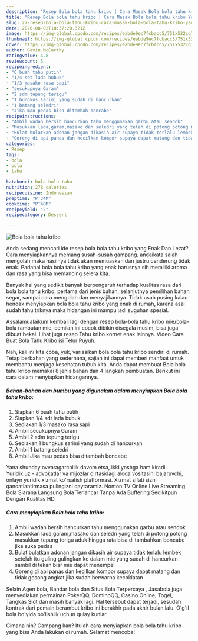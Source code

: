 ```yaml
---
description: "Resep Bola bola tahu kribo | Cara Masak Bola bola tahu kribo Yang Bisa Manjain Lidah"
title: "Resep Bola bola tahu kribo | Cara Masak Bola bola tahu kribo Yang Bisa Manjain Lidah"
slug: 27-resep-bola-bola-tahu-kribo-cara-masak-bola-bola-tahu-kribo-yang-bisa-manjain-lidah
date: 2020-08-02T18:37:20.321Z
image: https://img-global.cpcdn.com/recipes/eabde9ec7fcbacc5/751x532cq70/bola-bola-tahu-kribo-foto-resep-utama.jpg
thumbnail: https://img-global.cpcdn.com/recipes/eabde9ec7fcbacc5/751x532cq70/bola-bola-tahu-kribo-foto-resep-utama.jpg
cover: https://img-global.cpcdn.com/recipes/eabde9ec7fcbacc5/751x532cq70/bola-bola-tahu-kribo-foto-resep-utama.jpg
author: Gavin McCarthy
ratingvalue: 4.8
reviewcount: 5
recipeingredient:
- "6 buah tahu putih"
- "1/4 sdt lada bubuk"
- "1/3 masako rasa sapi"
- "secukupnya Garam"
- "2 sdm tepung terigu"
- "1 bungkus sarimi yang sudah di hancurkan"
- "1 batang seledri"
- "Jika mau pedas bisa ditambah boncabe"
recipeinstructions:
- "Ambil wadah bersih hancurkan tahu menggunakan garbu atau sendok"
- "Masukkan lada,garam,masako dan seledri yang telah di potong potong masukkan tepung terigu aduk hingga rata bisa di tambahkan boncabe jika suka pedas"
- "Bulat bulatkan adonan jangan dikasih air supaya tidak terlalu lembek setelah itu guling gulingkan ke dalam mie yang sudah di hancurkan sambil di tekan biar mie dapat menempel"
- "Goreng di api panas dan kecilkan kompor supaya dapat matang dan tidak gosong angkat jika sudah berwarna kecoklatan"
categories:
- Resep
tags:
- bola
- bola
- tahu

katakunci: bola bola tahu 
nutrition: 278 calories
recipecuisine: Indonesian
preptime: "PT34M"
cooktime: "PT48M"
recipeyield: "2"
recipecategory: Dessert

---
```



![Bola bola tahu kribo](https://img-global.cpcdn.com/recipes/eabde9ec7fcbacc5/751x532cq70/bola-bola-tahu-kribo-foto-resep-utama.jpg)

Anda sedang mencari ide resep bola bola tahu kribo yang Enak Dan Lezat? Cara menyiapkannya memang susah-susah gampang. andaikata salah mengolah maka hasilnya tidak akan memuaskan dan justru cenderung tidak enak. Padahal bola bola tahu kribo yang enak harusnya sih memiliki aroma dan rasa yang bisa memancing selera kita.

Banyak hal yang sedikit banyak berpengaruh terhadap kualitas rasa dari bola bola tahu kribo, pertama dari jenis bahan, selanjutnya pemilihan bahan segar, sampai cara mengolah dan menyajikannya. Tidak usah pusing kalau hendak menyiapkan bola bola tahu kribo yang enak di rumah, karena asal sudah tahu triknya maka hidangan ini mampu jadi suguhan spesial.

Assalamualaikum kembali lagi dengan resep bola-bola tahu kribo mie/bola-bola rambutan mie, cemilan ini cocok dibikin disegala musim, bisa juga dibuat bekal. Lihat juga resep Tahu kribo kornet enak lainnya. Video Cara Buat Bola Tahu Kribo isi Telur Puyuh.


Nah, kali ini kita coba, yuk, variasikan bola bola tahu kribo sendiri di rumah. Tetap berbahan yang sederhana, sajian ini dapat memberi manfaat untuk membantu menjaga kesehatan tubuh kita. Anda dapat membuat Bola bola tahu kribo memakai 8 jenis bahan dan 4 langkah pembuatan. Berikut ini cara dalam menyiapkan hidangannya.

<!--inarticleads1-->

##### Bahan-bahan dan bumbu yang digunakan dalam menyiapkan Bola bola tahu kribo:

1. Siapkan 6 buah tahu putih
1. Siapkan 1/4 sdt lada bubuk
1. Sediakan 1/3 masako rasa sapi
1. Ambil secukupnya Garam
1. Ambil 2 sdm tepung terigu
1. Sediakan 1 bungkus sarimi yang sudah di hancurkan
1. Ambil 1 batang seledri
1. Ambil Jika mau pedas bisa ditambah boncabe


Yana shunday ovvaragarchilik davom etsa, ikki yoshga ham kiradi. Yuridik.uz - advokatlar va mijozlar o&#39;rtasidagi aloqa vositasini bajaruvchi, onlayn yuridik xizmat ko&#39;rsatish platformasi. Xizmat sifati sizni qanoatlantirmasa pulingizni qaytaramiz. Nonton TV Online Live Streaming Bola Siarana Langsung Bola Terlancar Tanpa Ada Buffering Sedikitpun Dengan Kualitas HD. 

<!--inarticleads2-->

##### Cara menyiapkan Bola bola tahu kribo:

1. Ambil wadah bersih hancurkan tahu menggunakan garbu atau sendok
1. Masukkan lada,garam,masako dan seledri yang telah di potong potong masukkan tepung terigu aduk hingga rata bisa di tambahkan boncabe jika suka pedas
1. Bulat bulatkan adonan jangan dikasih air supaya tidak terlalu lembek setelah itu guling gulingkan ke dalam mie yang sudah di hancurkan sambil di tekan biar mie dapat menempel
1. Goreng di api panas dan kecilkan kompor supaya dapat matang dan tidak gosong angkat jika sudah berwarna kecoklatan


Selain Agen bola, Bandar bola dan Situs Bola Terpercaya , Jasabola juga menyediakan permainan PokerQQ, DominoQQ, Casino Online, Togel, Tangkas Slot dan masih banyak lagi. Hal tersebut dapat terjadi, sesudah kontrak dari pemain berambut kribo ini berakhir pada akhir bulan lalu. O&#39;g&#39;il bola bo&#39;yida bo&#39;lishlik uchun qulay kunlar. 

Gimana nih? Gampang kan? Itulah cara menyiapkan bola bola tahu kribo yang bisa Anda lakukan di rumah. Selamat mencoba!
